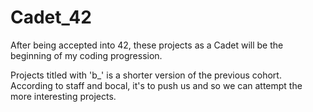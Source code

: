 # Cadet_42
After being accepted into 42, these projects as a Cadet will be the beginning of my coding progression.

Projects titled with 'b_' is a shorter version of the previous cohort. According to staff and bocal, it's to push us and so we can attempt the more interesting projects.
